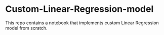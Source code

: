 # Custom-Linear-Regression-model
This repo contains a notebook that implements custom Linear Regression model from scratch. 
